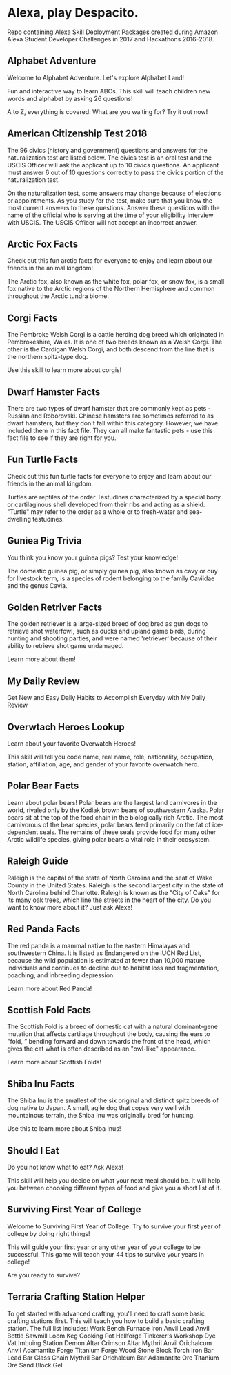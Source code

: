 # Alexa, play Despacito.

Repo containing Alexa Skill Deployment Packages created during Amazon Alexa Student Developer Challenges in 2017 and Hackathons 2016-2018.

## Alphabet Adventure

Welcome to Alphabet Adventure. Let's explore Alphabet Land!

Fun and interactive way to learn ABCs. This skill will teach children new words and alphabet by asking 26 questions!

A to Z, everything is covered. What are you waiting for? Try it out now!

## American Citizenship Test 2018

The 96 civics (history and government) questions and answers for the naturalization test are listed below. The civics test is an oral test and the USCIS Officer will ask the applicant up to 10 civics questions. An applicant must answer 6 out of 10 questions correctly to pass the civics portion of the naturalization test.

On the naturalization test, some answers may change because of elections or appointments. As you study for the test, make sure that you know the most current answers to these questions. Answer these questions with the name of the official who is serving at the time of your eligibility interview with USCIS. The USCIS Officer will not accept an incorrect answer.

## Arctic Fox Facts

Check out this fun arctic facts for everyone to enjoy and learn about our friends in the animal kingdom!

The Arctic fox, also known as the white fox, polar fox, or snow fox, is a small fox native to the Arctic regions of the Northern Hemisphere and common throughout the Arctic tundra biome.

## Corgi Facts

The Pembroke Welsh Corgi is a cattle herding dog breed which originated in Pembrokeshire, Wales.
It is one of two breeds known as a Welsh Corgi.
The other is the Cardigan Welsh Corgi, and both descend from the line that is the northern spitz-type dog.

Use this skill to learn more about corgis!

## Dwarf Hamster Facts

There are two types of dwarf hamster that are commonly kept as pets - Russian and Roborovski. Chinese hamsters are sometimes referred to as dwarf hamsters, but they don't fall within this category. However, we have included them in this fact file. They can all make fantastic pets - use this fact file to see if they are right for you.

## Fun Turtle Facts

Check out this fun turtle facts for everyone to enjoy and learn about our friends in the animal kingdom.

Turtles are reptiles of the order Testudines characterized by a special bony or cartilaginous shell developed from their ribs and acting as a shield. "Turtle" may refer to the order as a whole or to fresh-water and sea-dwelling testudines.

## Guniea Pig Trivia

You think you know your guinea pigs? Test your knowledge!

The domestic guinea pig, or simply guinea pig, also known as cavy or cuy for livestock term, is a species of rodent belonging to the family Caviidae and the genus Cavia.

## Golden Retriver Facts

The golden retriever is a large-sized breed of dog bred as gun dogs to retrieve shot waterfowl, such as ducks and upland game birds, during hunting and shooting parties, and were named 'retriever' because of their ability to retrieve shot game undamaged.

Learn more about them!

## My Daily Review

Get New and Easy Daily Habits to Accomplish Everyday with My Daily Review

## Overwtach Heroes Lookup

Learn about your favorite Overwatch Heroes!

This skill will tell you code name, real name, role, nationality, occupation, station, affiliation, age, and gender of your favorite overwatch hero.

## Polar Bear Facts

Learn about polar bears!
Polar bears are the largest land carnivores in the world, rivaled only by the Kodiak brown bears of southwestern Alaska. Polar bears sit at the top of the food chain in the biologically rich Arctic. The most carnivorous of the bear species, polar bears feed primarily on the fat of ice-dependent seals. The remains of these seals provide food for many other Arctic wildlife species, giving polar bears a vital role in their ecosystem.

## Raleigh Guide

Raleigh is the capital of the state of North Carolina and the seat of Wake County in the United States. Raleigh is the second largest city in the state of North Carolina behind Charlotte. Raleigh is known as the "City of Oaks" for its many oak trees, which line the streets in the heart of the city.
Do you want to know more about it? Just ask Alexa!

## Red Panda Facts

The red panda is a mammal native to the eastern Himalayas and southwestern China. It is listed as Endangered on the IUCN Red List, because the wild population is estimated at fewer than 10,000 mature individuals and continues to decline due to habitat loss and fragmentation, poaching, and inbreeding depression.

Learn more about Red Panda!

## Scottish Fold Facts

The Scottish Fold is a breed of domestic cat with a natural dominant-gene mutation that affects cartilage throughout the body, causing the ears to "fold, ” bending forward and down towards the front of the head, which gives the cat what is often described as an "owl-like" appearance.

Learn more about Scottish Folds!

## Shiba Inu Facts

The Shiba Inu is the smallest of the six original and distinct spitz breeds of dog native to Japan. A small, agile dog that copes very well with mountainous terrain, the Shiba Inu was originally bred for hunting.

Use this to learn more about Shiba Inus!

## Should I Eat

Do you not know what to eat? Ask Alexa!

This skill will help you decide on what your next meal should be.
It will help you between choosing different types of food and give you a short list of it.

## Surviving First Year of College

Welcome to Surviving First Year of College. Try to survive your first year of college by doing right things!

This will guide your first year or any other year of your college to be successful. This game will teach your 44 tips to survive your years in college!

Are you ready to survive?

## Terraria Crafting Station Helper

To get started with advanced crafting, you'll need to craft some basic crafting stations first. This will teach you how to build a basic crafting station.
The full list includes:
Work Bench
Furnace
Iron Anvil
Lead Anvil
Bottle
Sawmill
Loom
Keg
Cooking Pot
Hellforge
Tinkerer's Workshop
Dye Vat
Imbuing Station
Demon Altar
Crimson Altar
Mythril Anvil
Orichalcum Anvil
Adamantite Forge
Titanium Forge
Wood
Stone Block
Torch
Iron Bar
Lead Bar
Glass
Chain
Mythril Bar
Orichalcum Bar
Adamantite Ore
Titanium Ore
Sand Block
Gel






